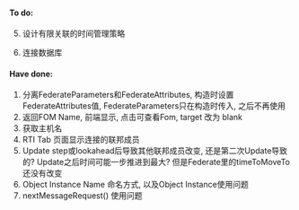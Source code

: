 #### To do:
5. 设计有限关联的时间管理策略

9. 连接数据库

#### Have done:
1. 分离FederateParameters和FederateAttributes, 构造时设置FederateAttributes值, FederateParameters只在构造时传入, 之后不再使用
2. 返回FOM Name, 前端显示, 点击可查看Fom, target 改为 blank
3. 获取主机名
4. RTI Tab 页面显示连接的联邦成员
5. Update step或lookahead后导致其他联邦成员改变, 还是第二次Update导致的?
  Update之后时间可能一步推进到最大? 但是Federate里的timeToMoveTo还没有改变
6. Object Instance Name 命名方式, 以及Object Instance使用问题
7. nextMessageRequest() 使用问题